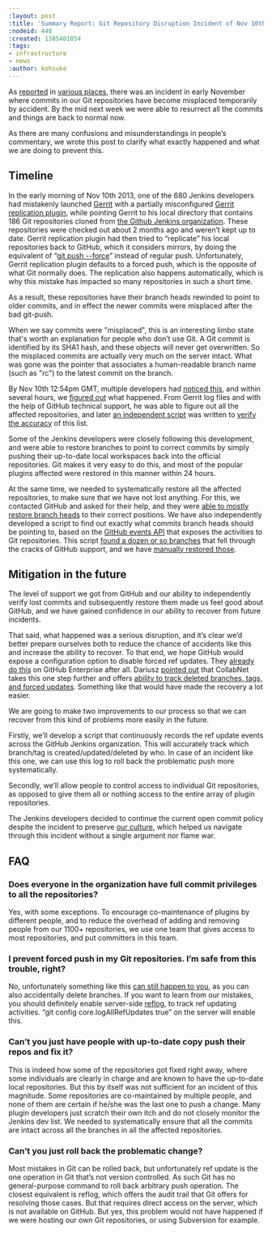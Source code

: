 ```yaml
---
:layout: post
:title: 'Summary Report: Git Repository Disruption Incident of Nov 10th'
:nodeid: 448
:created: 1385401054
:tags:
- infrastructure
- news
:author: kohsuke
---
```

As [reported](https://news.ycombinator.com/item?id=6713742) in [various places](https://www.reddit.com/r/programming/comments/1qefox/jenkins_developers_accidentally_do_git_push_force/), there was an incident in early November where commits in our Git repositories have become misplaced temporarily by accident. By the mid next week we were able to resurrect all the commits and things are back to normal now.


As there are many confusions and misunderstandings in people’s commentary, we wrote this post to clarify what exactly happened and what we are doing to prevent this.


## Timeline
In the early morning of Nov 10th 2013, one of the 680 Jenkins developers had mistakenly launched [Gerrit](https://code.google.com/p/gerrit/) with a partially misconfigured [Gerrit replication plugin](https://gerrit-documentation.googlecode.com/svn/Documentation/2.3/config-replication.html), while pointing Gerrit to his local directory that contains 186 Git repositories cloned from [the Github Jenkins organization](https://github.com/jenkinsci/). These repositories were checked out about 2 months ago and weren’t kept up to date. Gerrit replication plugin had then tried to “replicate” his local repositories back to GitHub, which it considers mirrors, by doing the equivalent of “[git push --force](https://www.kernel.org/pub/software/scm/git/docs/git-push.html)” instead of regular push. Unfortunately, Gerrit replication plugin defaults to a forced push, which is the opposite of what Git normally does. The replication also happens automatically, which is why this mistake has impacted so many repositories in such a short time.


As a result, these repositories have their branch heads rewinded to point to older commits, and in effect the newer commits were misplaced after the bad git-push.


When we say commits were "misplaced", this is an interesting limbo state that's worth an explanation for people who don’t use Git. A Git commit is identified by its SHA1 hash, and these objects will never get overwritten. So the misplaced commits are actually very much on the server intact. What was gone was the pointer that associates a human-readable branch name (such as "rc") to the latest commit on the branch.


By Nov 10th 12:54pm GMT, multiple developers had [noticed this](https://groups.google.com/d/msg/jenkinsci-dev/-myjRIPcVwU/qOAqXGaRioIJ), and within several hours, we [figured out](https://groups.google.com/d/msg/jenkinsci-dev/-myjRIPcVwU/t4nkXONp8qgJ) what happened. From Gerrit log files and with the help of GitHub technical support, he was able to figure out all the affected repositories, and later [an independent script](https://github.com/jenkinsci/backend-git-pushf-finder) was written to [verify the accuracy](https://groups.google.com/d/msg/jenkinsci-dev/Lj_mPb7jMmo/qf_pdQVBHZUJ) of this list.


Some of the Jenkins developers were closely following this development, and were able to restore branches to point to correct commits by simply pushing their up-to-date local workspaces back into the official repositories. Git makes it very easy to do this, and most of the popular plugins affected were restored in this manner within 24 hours.


At the same time, we needed to systematically restore all the affected repositories, to make sure that we have not lost anything. For this, we contacted GitHub and asked for their help, and they were [able to mostly restore branch heads](https://groups.google.com/d/msg/jenkinsci-dev/-myjRIPcVwU/6JVpAwau37AJ) to their correct positions. We have also independently developed a script to find out exactly what commits branch heads should be pointing to, based on the [GitHub events API](https://developer.github.com/v3/activity/events/) that exposes the activities to Git repositories. This script [found a dozen or so branches](https://groups.google.com/d/msg/jenkinsci-dev/Lj_mPb7jMmo/3N7AVQQed70J) that fell through the cracks of GitHub support, and we have [manually restored those](https://groups.google.com/d/msg/jenkinsci-dev/Lj_mPb7jMmo/1f9Bs2TILEQJ).


## Mitigation in the future
The level of support we got from GitHub and our ability to independently verify lost commits and subsequently restore them made us feel good about GitHub, and we have gained confidence in our ability to recover from future incidents.


That said, what happened was a serious disruption, and it’s clear we’d better prepare ourselves both to reduce the chance of accidents like this and increase the ability to recover. To that end, we hope GitHub would expose a configuration option to disable forced ref updates. They [already do this](https://enterprise.github.com/help/articles/disable-force-pushes) on GitHub Enterprise after all. Dariusz [pointed out](https://groups.google.com/d/msg/jenkinsci-dev/dD-sumd81pU/usnd7M77JvUJ) that CollabNet takes this one step further and offers [ability to track deleted branches, tags, and forced updates](https://blogs.collab.net/git/protect-git-history). Something like that would have made the recovery a lot easier.


We are going to make two improvements to our process so that we can recover from this kind of problems more easily in the future.


Firstly, we’ll develop a script that continuously records the ref update events across the GitHub Jenkins organization. This will accurately track which branch/tag is created/updated/deleted by who. In case of an incident like this one, we can use this log to roll back the problematic push more systematically.


Secondly, we’ll allow people to control access to individual Git repositories, as opposed to give them all or nothing access to the entire array of plugin repositories.


The Jenkins developers decided to continue the current open commit policy despite the incident to preserve [our culture](https://wiki.jenkins.io/display/JENKINS/Governance+Document#GovernanceDocument-OurPhilosophy), which helped us navigate through this incident without a single argument nor flame war.


## FAQ

### Does everyone in the organization have full commit privileges to all the repositories?
Yes, with some exceptions. To encourage co-maintenance of plugins by different people, and to reduce the overhead of adding and removing people from our 1100+ repositories, we use one team that gives access to most repositories, and put committers in this team.


### I prevent forced push in my Git repositories. I’m safe from this trouble, right?
No, unfortunately something like this [can still happen to you](https://bugs.eclipse.org/bugs/show_bug.cgi?id=361707), as you can also accidentally delete branches. If you want to learn from our mistakes, you should definitely enable server-side [reflog](https://www.kernel.org/pub/software/scm/git/docs/git-reflog.html), to track ref updating activities. “git config core.logAllRefUpdates true” on the server will enable this.


### Can’t you just have people with up-to-date copy push their repos and fix it?
This is indeed how some of the repositories got fixed right away, where some individuals are clearly in charge and are known to have the up-to-date local repositories. But this by itself was not sufficient for an incident of this magnitude. Some repositories are co-maintained by multiple people, and none of them are certain if he/she was the last one to push a change. Many plugin developers just scratch their own itch and do not closely monitor the Jenkins dev list. We needed to systematically ensure that all the commits are intact across all the branches in all the affected repositories.


### Can’t you just roll back the problematic change?
Most mistakes in Git can be rolled back, but unfortunately ref update is the one operation in Git that’s not version controlled. As such Git has no general-purpose command to roll back arbitrary push operation. The closest equivalent is reflog, which offers the audit trail that Git offers for resolving those cases. But that requires direct access on the server, which is not available on GitHub. But yes, this problem would not have happened if we were hosting our own Git repositories, or using Subversion for example.

